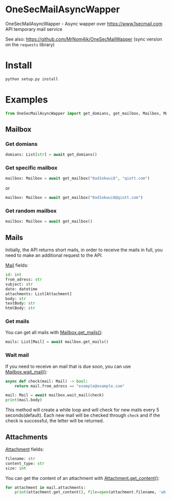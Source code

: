 # OneSecMailAsyncWapper
OneSecMailAsyncWapper - Async wapper over https://www.1secmail.com API temporary mail service

See also: https://github.com/MrNom4ik/OneSecMailWapper (sync version on the `requests` library)
# Install
```bash
python setup.py install
```
# Examples
```py
from OneSecMailAsyncWapper import get_domians, get_mailbox, Mailbox, Mail, Attachment
```
## Mailbox
### Get domians
```python
domians: List[str] = await get_domians()
```
### Get specific mailbox
```python
mailbox: Mailbox = await get_mailbox("0ad1ekwui8", "qiott.com")
```
or
```python
mailbox: Mailbox = await get_mailbox("0ad1ekwui8@qiott.com")
```
### Get random mailbox
```python
mailbox: Mailbox = await get_mailbox()
```

## Mails
Initially, the API returns short mails, in order to receive the mails in full, you need to make an additional request to the API.

[Mail](https://github.com/MrNom4ik/OneSecMailAsyncWapper/blob/main/OneSecMailAsyncWapper/mailbox.py#L86) fields:
```python
id: int
from_adress: str
subject: str
date: datetime
attachments: List[Attachment]
body: str
textBody: str
htmlBody: str
```
### Get mails
You can get all mails with [Mailbox.get_mails()](https://github.com/MrNom4ik/OneSecMailAsyncWapper/blob/main/OneSecMailAsyncWapper/mailbox.py#L43):
```python
mails: List[Mail] = await mailbox.get_mails()
```
### Wait mail
If you need to receive an mail that is due soon, you can use [Mailbox.wait_mail()](https://github.com/MrNom4ik/OneSecMailAsyncWapper/blob/main/OneSecMailAsyncWapper/mailbox.py#L57):
```python
async def check(mail: Mail) -> bool:
    return mail.from_adress == "example@example.com"

mail: Mail = await mailbox.wait_mail(check)
print(mail.body)
```
This method will create a while loop and will check for new mails every 5 seconds(default). Each new mail will be checked through `check` and if the check is successful, the letter will be returned.

## Attachments
[Attachment](https://github.com/MrNom4ik/OneSecMailAsyncWapper/blob/main/OneSecMailAsyncWapper/mailbox.py#L16) fields:
```python
filename: str
content_type: str
size: int
```

You can get the content of an attachment with [Attachment.get_content()](https://github.com/MrNom4ik/OneSecMailAsyncWapper/blob/main/OneSecMailAsyncWapper/mailbox.py#L23):
```python
for attachment in mail.attachments:
    print(attachment.get_content(), file=open(attachment.filename, 'wb'))
```
